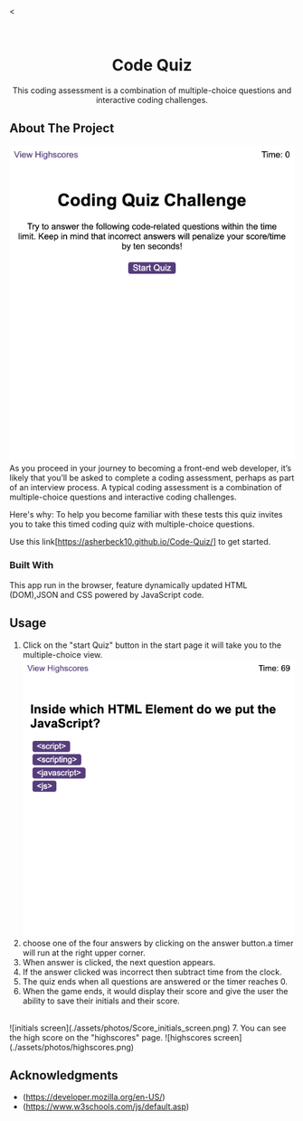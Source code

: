 <
<!-- PROJECT LOGO -->
<br />


  <h1 align="center">Code Quiz</h1>

  <p align="center">
    This coding assessment is a combination of multiple-choice questions and interactive coding challenges. 
    <br />
   

<!-- ABOUT THE PROJECT -->
## About The Project

![Product start screen](./assets/photos/Code-Quiz_first.png)
As you proceed in your journey to becoming a front-end web developer, it’s likely that you’ll be asked to complete a coding assessment, perhaps as part of an interview process. A typical coding assessment is a combination of multiple-choice questions and interactive coding challenges. 


Here's why:
To help you become familiar with these tests this quiz invites you to take this timed coding quiz with multiple-choice questions. 
 
Use this link[https://asherbeck10.github.io/Code-Quiz/] to get started.




### Built With
This app  run in the browser, feature dynamically updated HTML (DOM),JSON and CSS powered by JavaScript code.


<!-- USAGE EXAMPLES -->
## Usage
1. Click on the "start Quiz" button  in the start page it will take you to the multiple-choice view.
![multiple-choice screen](./assets/photos/multiple-choice%20screen%5D.png)
2. choose one of the four answers by clicking on the answer button.a timer will run at the right upper corner.
3. When answer is clicked, the next question appears.
4. If the answer clicked was incorrect then subtract time from the clock.
5. The quiz ends when all questions are answered or the timer reaches 0.
6. When the game ends, it would display their score and give the user the ability to save their initials and their score.
<br>
![initials screen](./assets/photos/Score_initials_screen.png)
7. You can see the  high score on the "highscores" page. 
![highscores screen](./assets/photos/highscores.png)





<!-- ACKNOWLEDGMENTS -->
## Acknowledgments

* (https://developer.mozilla.org/en-US/)
* (https://www.w3schools.com/js/default.asp)


